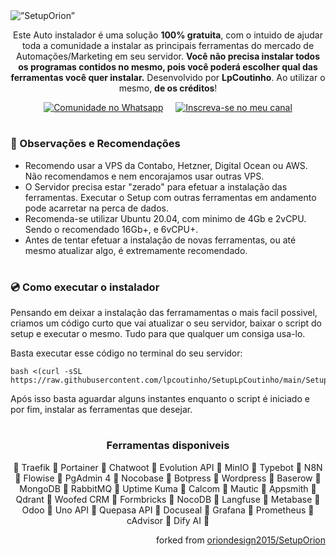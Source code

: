 <img src="https://github.com/oriondesign2015/SetupOrion/assets/139019565/2202b6a6-55ba-48ca-92df-7fcab5d20857" alt=”SetupOrion”>
<p align="center">
  Este Auto instalador é uma solução <b>100% gratuita</b>, com o intuido de ajudar toda a comunidade a instalar as principais ferramentas do mercado de Automações/Marketing em seu servidor.
  <b>Você não precisa instalar todos os programas contidos no mesmo, pois você poderá escolher qual das ferramentas você quer instalar.</b>
  Desenvolvido por <b>LpCoutinho</b>. Ao utilizar o mesmo, <b>de os créditos</b>!
</p>

<p align="center">
  <a href="https://api.whatsapp.com/send?phone=5522997300974"><img src="https://img.shields.io/badge/Comunidade_no_Whatsapp-4EA94B?style=for-the-badge&labelColor=black&logo=whatsapp&logoColor=4EA94B" alt="Comunidade no Whatsapp"></a>    
  <a href="https://youtube.com/oriondesign_oficial"><img src="https://img.shields.io/badge/Playlist_do_Setup_Orion-FF0000?style=for-the-badge&labelColor=ffffff&logo=youtube&logoColor=FF0000" alt="Inscreva-se no meu canal"></a>
</p>

<h1></h1>
<h3>📌 Observações e Recomendações</h3>

- Recomendo usar a VPS da Contabo, Hetzner, Digital Ocean ou AWS. Não recomendamos e nem encorajamos usar outras VPS.
- O Servidor precisa estar "zerado" para efetuar a instalação das ferramentas. Executar o Setup com outras ferramentas em andamento pode acarretar na perca de dados.
- Recomenda-se utilizar Ubuntu 20.04, com minimo de 4Gb e 2vCPU. Sendo o recomendado 16Gb+, e 6vCPU+.
- Antes de tentar efetuar a instalação de novas ferramentas, ou até mesmo atualizar algo, é extremamente recomendado.

<h1></h1>
<h3>💿 Como executar o instalador</h3>
<p>Pensando em deixar a instalação das ferramamentas o mais facil possivel, criamos um código curto que vai atualizar o seu servidor, baixar o script do setup e executar o mesmo. Tudo para que qualquer um consiga usa-lo.</p>

<p>Basta executar esse código no terminal do seu servidor:</p>

```
bash <(curl -sSL https://raw.githubusercontent.com/lpcoutinho/SetupLpCoutinho/main/Setup)
```
<p>Após isso basta aguardar alguns instantes enquanto o script é iniciado e por fim, instalar as ferramentas que desejar.</p>
<h1></h1>
<p></p>
<h3 align="center"><b>Ferramentas disponiveis</b></h3>
<p align="center">
  🔸 Traefik 🔸 Portainer 🔸 Chatwoot 🔸 Evolution API 🔸 MinIO 🔸 Typebot 🔸 N8N 🔸 Flowise 🔸 PgAdmin 4 🔸 Nocobase 🔸 Botpress 🔸 Wordpress 🔸 Baserow 🔸 MongoDB 🔸 RabbitMQ 🔸 Uptime Kuma 🔸 Calcom 🔸 Mautic 🔸 Appsmith 🔸 Qdrant 🔸 Woofed CRM 🔸 Formbricks 🔸 NocoDB 🔸 Langfuse 🔸 Metabase 🔸 Odoo 🔸 Uno API 🔸 Quepasa API 🔸 Docuseal 🔸 Grafana 🔸 Prometheus 🔸 cAdvisor 🔸 Dify AI 🔸
</p>

<p align="right">forked from  <a href="https://github.com/oriondesign2015/SetupOrion">oriondesign2015/SetupOrion</a></p>
